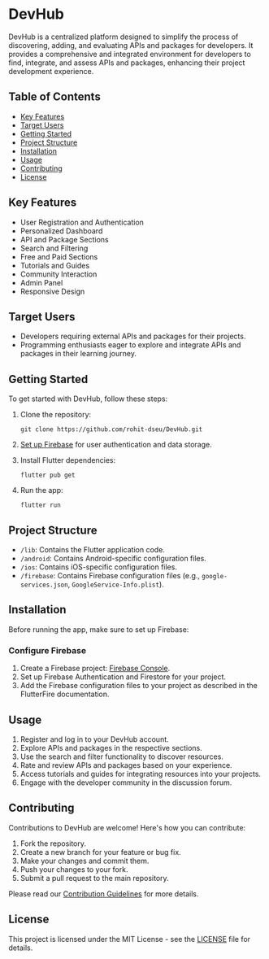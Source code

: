 # DevHub

DevHub is a centralized platform designed to simplify the process of discovering, adding, and evaluating APIs and packages for developers. It provides a comprehensive and integrated environment for developers to find, integrate, and assess APIs and packages, enhancing their project development experience.

## Table of Contents
- [Key Features](#key-features)
- [Target Users](#target-users)
- [Getting Started](#getting-started)
- [Project Structure](#project-structure)
- [Installation](#installation)
- [Usage](#usage)
- [Contributing](#contributing)
- [License](#license)

## Key Features

- User Registration and Authentication
- Personalized Dashboard
- API and Package Sections
- Search and Filtering
- Free and Paid Sections
- Tutorials and Guides
- Community Interaction
- Admin Panel
- Responsive Design

## Target Users

- Developers requiring external APIs and packages for their projects.
- Programming enthusiasts eager to explore and integrate APIs and packages in their learning journey.

## Getting Started

To get started with DevHub, follow these steps:

1. Clone the repository:

   ```shell
   git clone https://github.com/rohit-dseu/DevHub.git
   ```

2. [Set up Firebase](#configure-firebase) for user authentication and data storage.

3. Install Flutter dependencies:

   ```shell
   flutter pub get
   ```

4. Run the app:

   ```shell
   flutter run
   ```

## Project Structure

- `/lib`: Contains the Flutter application code.
- `/android`: Contains Android-specific configuration files.
- `/ios`: Contains iOS-specific configuration files.
- `/firebase`: Contains Firebase configuration files (e.g., `google-services.json`, `GoogleService-Info.plist`).

## Installation

Before running the app, make sure to set up Firebase:

### Configure Firebase

1. Create a Firebase project: [Firebase Console](https://console.firebase.google.com/).
2. Set up Firebase Authentication and Firestore for your project.
3. Add the Firebase configuration files to your project as described in the FlutterFire documentation.

## Usage

1. Register and log in to your DevHub account.
2. Explore APIs and packages in the respective sections.
3. Use the search and filter functionality to discover resources.
4. Rate and review APIs and packages based on your experience.
5. Access tutorials and guides for integrating resources into your projects.
6. Engage with the developer community in the discussion forum.

## Contributing

Contributions to DevHub are welcome! Here's how you can contribute:

1. Fork the repository.
2. Create a new branch for your feature or bug fix.
3. Make your changes and commit them.
4. Push your changes to your fork.
5. Submit a pull request to the main repository.

Please read our [Contribution Guidelines](CONTRIBUTING.md) for more details.

## License

This project is licensed under the MIT License - see the [LICENSE](LICENSE) file for details.
